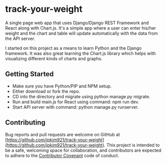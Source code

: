 # track-your-weight

A single page web app that uses Django/Django REST Framework and React along with Chart.js. It's a simple app where a user can enter his/her weight and the chart and table will update automatically with the data from the API server.

I started on this project as a means to learn Python and the Django framework. It was also great learning the Chart.js library which helps with visualizing different kinds of charts and graphs.

## Getting Started

- Make sure you have Python/PIP and NPM setup.
- Either download or fork the repo.
- CD into the directory and migrate using python manage.py migrate.
- Run and build main.js for React using command: npm run dev.
- Start API server with command: python manage.py runserver.

## Contributing

Bug reports and pull requests are welcome on GitHub at [https://github.com/jpkim921/track-your-weight](https://github.com/jpkim921/track-your-weight). This project is intended to be a safe, welcoming space for collaboration, and contributors are expected to adhere to the [Contributor Covenant](https://www.contributor-covenant.org/) code of conduct.
